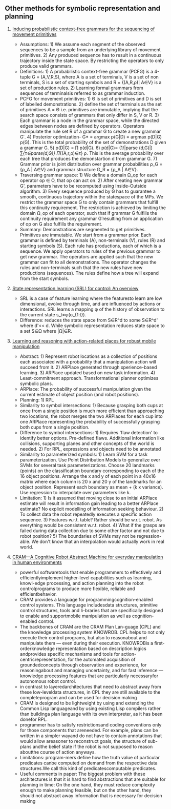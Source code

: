 ## Other methods for symbolic representation and planning
1. [Inducing probabilistic context-free grammars for the sequencing of movement primitives](https://ieeexplore.ieee.org/stamp/stamp.jsp?arnumber=8460190)
	- Assumptions: 1) We assume each segment of the observed sequences to be a sample from an underlying library of movement primitives. 2) Any produced sequence has to result in a continuous trajectory inside the state space. By restricting the operators to only produce valid grammars.
	- Definitions: 1) A probabilistic context-free grammar (PCFG) is a 4-tuple G = (A,V,R,S), where A is a set of terminals, V is a set of non terminals, S is a set of starting symbols and R = {(A,R,ρ)| A∈V} is a set of production rules. 2) Learning formal grammars from sequences of terminalsis referred to as grammar induction.
	- PCFG for movement primitives: 1) Θ is set of primitives and D is set of labelled demonstrations. 2) define the set of terminals as the set of primitives A = Θ i.e. primitives are immutable, implying that the search space consists of grammars that only differ in S, V or R. 3) Each grammar is a node in the grammar space, while the directed edges between nodes are defined by operators. Operators manipulate the rule set R of a grammar G to create a new grammar G′. 4) Posterior optimization- G* = argmax p(G|D) = argmax p(D|G) p(G). This is the total probability of the set of demonstrations D given a grammar G. 5) p(D|G) = ∏ p(d|G). 6) p(d|G)= (1/|parse (d,G)|) ∑_{τ∈parse(d,G)} ∏_{(A,r,ρ)∈τ} ρ. This is the average probability over each tree that produces the demonstartion d from grammar G. 7) Grammar prior is joint distribution over grammar probabilities ρ_G = {ρ_A | A∈V} and grammar structure G_R = {ρ_A | A∈V}. 
	- Traversing grammar space: 1) We define a domain Ω_op for each operator op ∈ O, that op can act on. 2) After creating new grammar G', parameters have to be recomputed using Inside-Outside algorithm. 3) Every sequence produced by G has to guarantee a smooth, continuous trajectory within the statespace of the MPs. We restrict the grammar space G to only contain grammars that fulfill this continuity requirement. The restriction is achieved by limiting the domain Ω_op of each operator, such that if grammar G fulfills the continuity requirement any grammar G′resulting from an application of op on G also fulfills the requirement.
	- Summary: Demonstrations are segmented to get primitives. Primitives are immutable. We start from a grammar prior. Each grammar is defined by terminals (A), non-terminals (V), rules (R) and starting symbols (S). Each rule has productions, each of which is a sequence. We apply operators to rules of the previous grammar to get new grammar. The operators are applied such that the new grammar can fit to all demonstrations. The operator changes the rules and non-terminals such that the new rules have new productions (sequences). The rules define how a tree will expand from the start symbols.

1. [State representation learning (SRL) for control: An overview](https://arxiv.org/pdf/1802.04181.pdf)
	- SRL is a case of feature learning where the featuresto learn are low dimensional, evolve through time, and are influenced by actions or interactions. SRL learns a mapping φ of the history of observation to the current state s_t=φ(o_{1:t}). 
	- Difference: reduces the state space from S∈R^d to some S∈R^d' where d'<< d. While symbolic representation reduces state space to a set S∈Ω where |Ω|∈R.

1. [Learning and reasoning with action-related places for robust mobile manipulation](https://arxiv.org/pdf/1401.4599.pdf)
	- Abstract: 1) Represent robot locations as a collection of positions each associated with a probability that a manipulation action will succeed from it. 2) ARPlace generated through xperience-based learning. 3) ARPlace updated based on new task information. 4) Least-commitment approach. Transformational planner optimizes symbolic plans.
	- ARPlace: The probability of successful manipulation given the current estimate of object position (and robot positions).
	- Planning: 1) RPL
	- Similarity to symbol intersections: 1) Because grasping both cups at once from a single position is much more efficient than approaching two locations, the robot merges the two ARPlaces for each cup into one ARPlace representing the probability of successfully grasping both cups from a single position.
	- Difference to symbol intersections: 1) Requires 'flaw detection' to identify better options. Pre-defined flaws. Additional information like collisions, supporting planes and other concepts of the world is needed. 2) For RPL, expressions and objects need to be annotated
	- Similarity to parameterized symbols: 1) Learn SVM for a task parameterization. Use Point Distribution Models to generalize over SVMs for several task parameterizations. Choose 20 landmarks (points) on the classification boundary corresponding to each of the 16 object positions. Arrange the x and y of each point in a 40x16 matrix where each column is 20 x and 20 y of the landmarks for an object position. Represent each boundary as mean + (k x variance). Use regression to interpolate over parameters like k.
	- Limitation: 1) Is it assumed that moving close to an initial ARPlace estimate will result in information gain leading to a better ARPlace estimate? No explicit modelling of information seeking behaviour. 2) To collect data the robot repeatedly executes a specific action sequence. 3) Features w.r.t. table? Rather should be w.r.t. robot. As everything would be consistent w.r.t. robot. 4) What if the grasps are failed during data collection due to some other factor and not due to robot position? 5) The boundaries of SVMs may not be regression-able. We don't know that an interpolation would actually work in real world.

1. [CRAM—A Cognitive Robot Abstract Machine for everyday manipulation in human environments](https://ieeexplore.ieee.org/stamp/stamp.jsp?arnumber=5650146)
	-  powerful  softwaretools  that  enable  programmers  to  effectively  and  efficientlyimplement higher-level capabilities such as learning, knowl-edge  processing,  and  action  planning  into  the  robot  controlprograms  to  produce  more  flexible,  reliable  and  efficientbehavior.
	- CRAM   provides   a   language   for   programmingcognition-enabled  control  systems.  This  language  includesdata  structures,  primitive  control  structures,  tools  and  li-braries  that  are  specifically  designed  to  enable  and  supportmobile  manipulation  as  well  as  cognition-enabled  control.
	- The  backbones  of  CRAM  are  the  CRAM  Plan  Lan-guage    (CPL)    and    the    knowledge    processing    system KNOWROB. CPL helps to not  only  execute  their  control  programs,  but  also  to  reasonabout  and  manipulate  them  —  even  during  their  execution.  KNOWROBis a first-orderknowledge  representation  based  on  description  logics  andprovides  specific  mechanisms  and  tools  for  action-centricrepresentation,  for  the  automated  acquisition  of  groundedconcepts  through  observation  and  experience,  for  reasoningabout  and  managing  uncertainty,  and  for  fast  inference  —knowledge processing features that are particularly necessaryfor autonomous robot control.
	- in contrast to layeredarchitectures that need to abstract away from these low-leveldata structures, in CPL they are still available to the completeprogram and can be used for decision making
	- CRAM is designed to be lightweight by  using  and  extending  the  Common  Lisp  languageand  by  using  existing  Lisp  compilers  rather  than  buildinga plan language with its own interpreter, as it has been donefor  RPL. 
	- programmer  has  to  satisfy  restrictionsand  coding  conventions  only  for  those  components  that  areneeded. For example, plans can be written in a simpler wayand  do  not  have  to  contain  annotations  that  would  allow  areasoner to reconstruct goals, the structure of sub-plans andthe belief state if the robot is not supposed to reason aboutthe course of action anyways.
	- Limitations:  program-mers define how the truth value of particular predicates canbe computed on demand from the respective data structures.We call this kind of predicatescomputable predicates.
	- Useful comments in paper: The biggest problem with these architectures is that it is hard to find abstractions that are suitable for planning in time: On the one hand, they must reduce complexity enough to make planning feasible, but on the other hand, they should not abstract away information that is necessary for decision making
